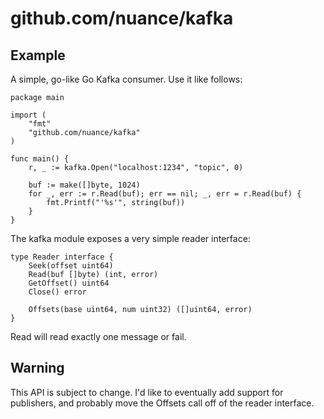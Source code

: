 # github.com/nuance/kafka

## Example

A simple, go-like Go Kafka consumer. Use it like follows:

	package main

    import (
    	"fmt"
    	"github.com/nuance/kafka"
   	)

   	func main() {
   		r, _ := kafka.Open("localhost:1234", "topic", 0)

   		buf := make([]byte, 1024)
   		for _, err := r.Read(buf); err == nil; _, err = r.Read(buf) {
   			fmt.Printf("'%s'", string(buf))
	   	}	
    }

The kafka module exposes a very simple reader interface:

    type Reader interface {
    	Seek(offset uint64)
    	Read(buf []byte) (int, error)
    	GetOffset() uint64
    	Close() error

    	Offsets(base uint64, num uint32) ([]uint64, error)
    }

Read will read exactly one message or fail.

## Warning

This API is subject to change. I'd like to eventually add support for publishers, and probably move the Offsets call off of the reader interface.
